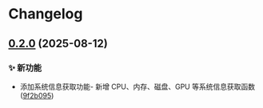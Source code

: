 # Changelog

## [0.2.0](https://github.com/Puniyu/system_info/compare/v0.1.0...v0.2.0) (2025-08-12)


### ✨ 新功能

* 添加系统信息获取功能- 新增 CPU、内存、磁盘、GPU 等系统信息获取函数 ([9f2b095](https://github.com/Puniyu/system_info/commit/9f2b09534f8cce008c7529901409ec3a920e4304))
